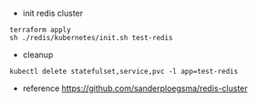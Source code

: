 * init redis cluster
```
terraform apply
sh ./redis/kubernetes/init.sh test-redis
```

* cleanup
```
kubectl delete statefulset,service,pvc -l app=test-redis
```

* reference
https://github.com/sanderploegsma/redis-cluster
